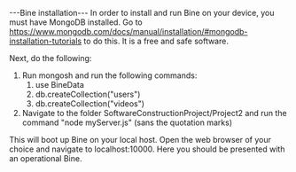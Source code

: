 ---Bine installation---
In order to install and run Bine on your device, you must have MongoDB installed. Go to https://www.mongodb.com/docs/manual/installation/#mongodb-installation-tutorials to do this. It is a free and safe software.


Next, do the following:

1) Run mongosh and run the following commands:
	1) use BineData
	2) db.createCollection("users")
	3) db.createCollection("videos")
2) Navigate to the folder SoftwareConstructionProject/Project2 and run the command "node myServer.js" (sans the quotation marks)

This will boot up Bine on your local host. Open the web browser of your choice and navigate to localhost:10000. Here you should be presented with an operational Bine.
